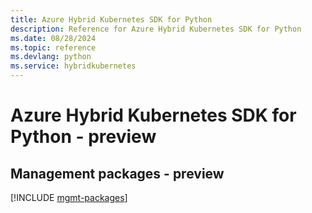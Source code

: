 ```yaml
---
title: Azure Hybrid Kubernetes SDK for Python
description: Reference for Azure Hybrid Kubernetes SDK for Python
ms.date: 08/28/2024
ms.topic: reference
ms.devlang: python
ms.service: hybridkubernetes
---
```

# Azure Hybrid Kubernetes SDK for Python - preview

## Management packages - preview
[!INCLUDE [mgmt-packages](hybrid-kubernetes-mgmt-index.md)]